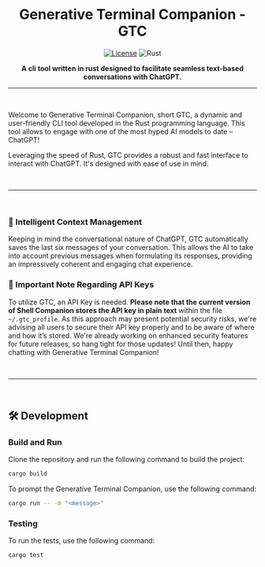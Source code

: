 <div align="center">

# Generative Terminal Companion - GTC

[![License](https://img.shields.io/badge/License-Apache_2.0-blue.svg)](https://opensource.org/licenses/Apache-2.0)
![Rust](https://github.com/danczw/gtc-cli/actions/workflows/rust-ci.yml/badge.svg)

**A cli tool written in rust designed to facilitate seamless text-based conversations with ChatGPT.**

</div>

------------

<br>

Welcome to Generative Terminal Companion, short GTC, a dynamic and user-friendly CLI tool developed in the Rust programming language. This tool allows to engage with one of the most hyped AI models to date – ChatGPT!

Leveraging the speed of Rust, GTC provides a robust and fast interface to interact with ChatGPT. It's designed with ease of use in mind.

<br>

------------

<br>

### 💬 Intelligent Context Management

Keeping in mind the conversational nature of ChatGPT, GTC automatically saves the last six messages of your conversation. This allows the AI to take into account previous messages when formulating its responses, providing an impressively coherent and engaging chat experience.

### 🔑 Important Note Regarding API Keys

To utilize GTC, an API Key is needed. **Please note that the current version of Shell Companion stores the API key in plain text** within the file `~/.gtc_profile`. As this approach may present potential security risks, we're advising all users to secure their API key properly and to be aware of where and how it’s stored. We're already working on enhanced security features for future releases, so hang tight for those updates! Until then, happy chatting with Generative Terminal Companion!

<br>

------------

<br>

## 🛠️ Development

### Build and Run

Clone the repository and run the following command to build the project:

```bash
cargo build
```

To prompt the Generative Terminal Companion, use the following command:

```bash
cargo run -- -m "<message>"
```

### Testing

To run the tests, use the following command:

```bash
cargo test
```